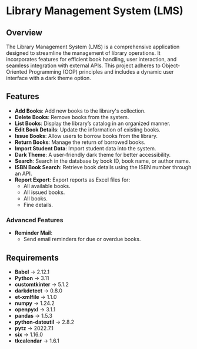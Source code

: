 # Library Management System (LMS)

## Overview

The Library Management System (LMS) is a comprehensive application designed to streamline the management of library operations. It incorporates features for efficient book handling, user interaction, and seamless integration with external APIs. This project adheres to Object-Oriented Programming (OOP) principles and includes a dynamic user interface with a dark theme option.

## Features

- **Add Books**: Add new books to the library's collection.
- **Delete Books**: Remove books from the system.
- **List Books**: Display the library’s catalog in an organized manner.
- **Edit Book Details**: Update the information of existing books.
- **Issue Books**: Allow users to borrow books from the library.
- **Return Books**: Manage the return of borrowed books.
- **Import Student Data**: Import student data into the system.
- **Dark Theme**: A user-friendly dark theme for better accessibility.
- **Search**: Search in the database by book ID, book name, or author name.
- **ISBN Book Search**: Retrieve book details using the ISBN number through an API.
- **Report Export**: Export reports as Excel files for:
  - All available books.
  - All issued books.
  - All books.
  - Fine details.
    
### Advanced Features

- **Reminder Mail**:
  - Send email reminders for due or overdue books.

## Requirements

- **Babel** -> 2.12.1
- **Python** -> 3.11
- **customtkinter** -> 5.1.2
- **darkdetect** -> 0.8.0
- **et-xmlfile** -> 1.1.0
- **numpy** -> 1.24.2
- **openpyxl** -> 3.1.1
- **pandas** -> 1.5.3
- **python-dateutil** -> 2.8.2
- **pytz** -> 2022.7.1
- **six** -> 1.16.0
- **tkcalendar** -> 1.6.1
